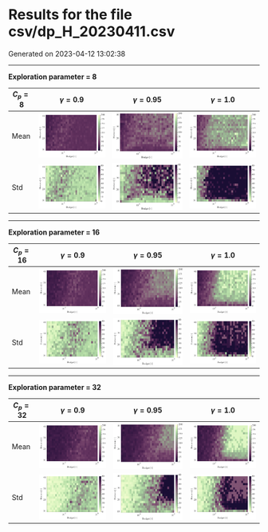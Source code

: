 # Results for the file csv/dp_H_20230411.csv 

Generated on 2023-04-12 13:02:38

---

**Exploration parameter = 8**

| $C_p=8$| $\gamma = 0.9$| $\gamma = 0.95$| $\gamma = 1.0$| 
| --- | --- | --- | --- | 
| Mean | ![](fig/dp_H/mean_g_0.9_cp_8.png) | ![](fig/dp_H/mean_g_0.95_cp_8.png) | ![](fig/dp_H/mean_g_1.0_cp_8.png) | 
| Std | ![](fig/dp_H/std_g_0.9_cp_8.png) | ![](fig/dp_H/std_g_0.95_cp_8.png) | ![](fig/dp_H/std_g_1.0_cp_8.png) | 

---

**Exploration parameter = 16**

| $C_p=16$| $\gamma = 0.9$| $\gamma = 0.95$| $\gamma = 1.0$| 
| --- | --- | --- | --- | 
| Mean | ![](fig/dp_H/mean_g_0.9_cp_16.png) | ![](fig/dp_H/mean_g_0.95_cp_16.png) | ![](fig/dp_H/mean_g_1.0_cp_16.png) | 
| Std | ![](fig/dp_H/std_g_0.9_cp_16.png) | ![](fig/dp_H/std_g_0.95_cp_16.png) | ![](fig/dp_H/std_g_1.0_cp_16.png) | 

---

**Exploration parameter = 32**

| $C_p=32$| $\gamma = 0.9$| $\gamma = 0.95$| $\gamma = 1.0$| 
| --- | --- | --- | --- | 
| Mean | ![](fig/dp_H/mean_g_0.9_cp_32.png) | ![](fig/dp_H/mean_g_0.95_cp_32.png) | ![](fig/dp_H/mean_g_1.0_cp_32.png) | 
| Std | ![](fig/dp_H/std_g_0.9_cp_32.png) | ![](fig/dp_H/std_g_0.95_cp_32.png) | ![](fig/dp_H/std_g_1.0_cp_32.png) | 

